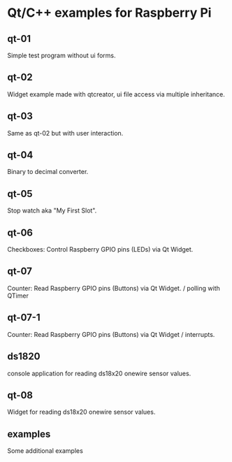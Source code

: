 # Qt/C++ examples for Raspberry Pi

## qt-01
Simple test program without ui forms.

## qt-02
Widget example made with qtcreator,
ui file access via multiple inheritance.

## qt-03
Same as qt-02 but with user interaction.

## qt-04
Binary to decimal converter.

## qt-05
Stop watch aka "My First Slot".

## qt-06
Checkboxes:
Control Raspberry GPIO pins (LEDs) via Qt Widget.

## qt-07
Counter:
Read Raspberry GPIO pins (Buttons) via Qt Widget. / polling with QTimer

## qt-07-1
Counter:
Read Raspberry GPIO pins (Buttons) via Qt Widget / interrupts.

## ds1820
console application for reading ds18x20 onewire sensor values.

## qt-08
Widget for reading ds18x20 onewire sensor values.

## examples
Some additional examples
